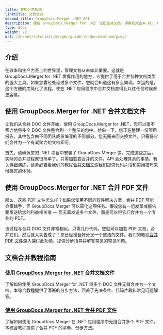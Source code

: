 ```yaml
---
title: 文档合并指南
linktitle: 文档合并
second_title: GroupDocs.Merger .NET API
description: 使用 GroupDocs.Merger for .NET 轻松合并文档。探索有效合并 DOC 和 PDF 文件的分步教程。
type: docs
weight: 22
url: /zh/net/tutorials/merger/guide-to-document-merging/
---
```

## 介绍

在效率和生产力至上的世界里，管理文档从未如此重要。这就是 GroupDocs.Merger for .NET 发挥作用的地方，它提供了用于合并各种文档类型的强大工具。如果您曾经处理过多个文件，您就会知道这有多么繁琐。幸运的是，这个方便的库简化了流程，使在 .NET 应用程序中合并文档变得比以往任何时候都更容易。

## 使用 GroupDocs.Merger for .NET 合并文档文件

让我们从合并 DOC 文件开始。使用 GroupDocs.Merger for .NET，您可以毫不费力地将多个 DOC 文件整合到一个整洁的包中。想象一下，您正在整理一份项目报告，其中包含由不同团队成员编写的不同部分。您无需来回交换文件，只需将它们合并为一个有凝聚力的文档即可。 

首先，请确保您的 .NET 项目中安装了 GroupDocs.Merger 包。完成这些之后，实际的合并过程就很简单了。只需加载要合并的文件，API 会处理其余的事情。有关详细演练，请务必查看我们的教程[合并文档文件](./merge-document-files/)我们提供代码片段和实用技巧来增强您的体验。

## 使用 GroupDocs.Merger for .NET 合并 PDF 文件

那么，这些 PDF 文件怎么样？如果您使用不同的软件解决方案，合并 PDF 可能会很棘手，但 GroupDocs.Merger 可以简化这项任务。假设您有一组发票或报告要发送给您的利益相关者 — 您无需发送多个文件，而是可以将它们合并为一个专业的 PDF。

该过程与合并 DOC 文件非常相似。只需几行代码，您就可以加载 PDF 文档，合并它们，然后就大功告成了！您已经准备好分发一个整洁的文件。我们的教程[合并 PDF 文件](./merge-pdf-files/)深入探讨此功能，提供分步指导并解答常见的常见问题。

## 文档合并教程指南
### [使用 GroupDocs.Merger for .NET 合并文档文件](./merge-document-files/)
了解如何使用 GroupDocs.Merger for .NET 将多个 DOC 文件无缝合并为一个文档。本综合教程提供了清晰的分步方法，涵盖了先决条件、代码片段和常见问题解答。
### [使用 GroupDocs.Merger for .NET 合并 PDF 文件](./merge-pdf-files/)
了解如何使用 GroupDocs.Merger 在 .NET 应用程序中无缝合并多个 PDF 文件。本综合教程提供了合并 PDF 的清晰、分步方法。